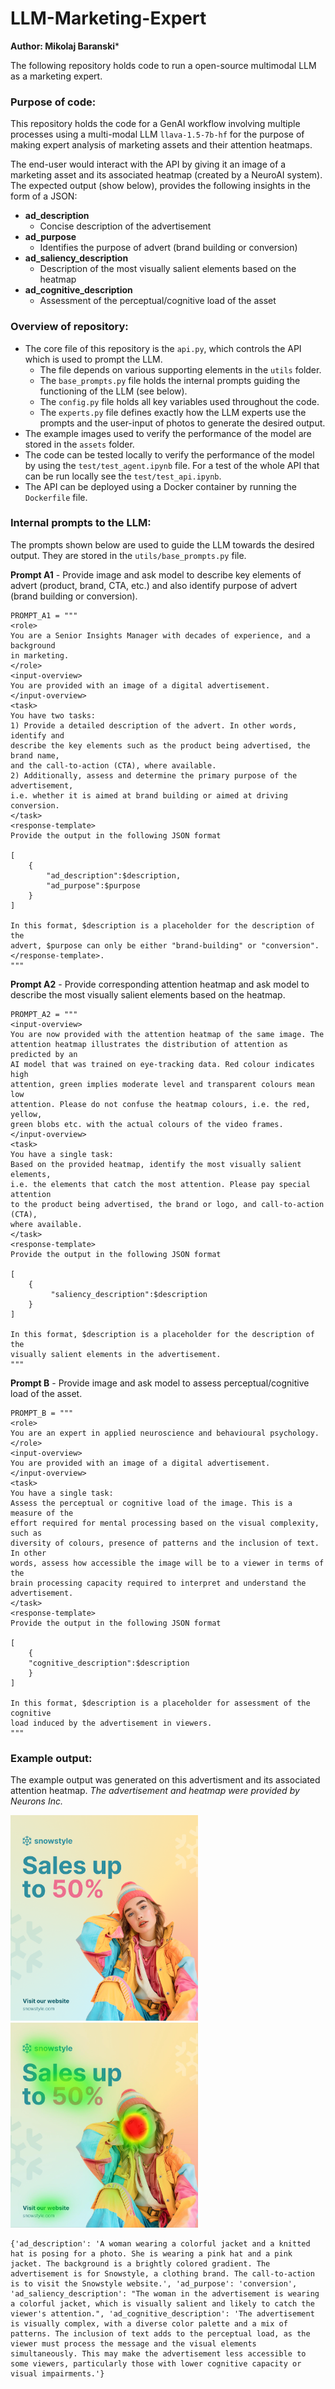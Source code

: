 # LLM-Marketing-Expert
**Author: Mikolaj Baranski***

The following repository holds code to run a open-source multimodal LLM as a marketing expert.

### Purpose of code:

This repository holds the code for a GenAI workflow involving multiple processes using a multi-modal LLM `llava-1.5-7b-hf` for the purpose of making expert analysis of marketing assets and their attention heatmaps.

The end-user would interact with the API by giving it an image of a marketing asset and its associated heatmap (created by a NeuroAI system). The expected output (show below), provides the following insights in the form of a JSON:

- **ad_description**
    - Concise description of the advertisement
- **ad_purpose**
    - Identifies the purpose of advert (brand building or conversion)
- **ad_saliency_description**
    - Description of the most visually salient elements based on the heatmap
- **ad_cognitive_description**
    - Assessment of the perceptual/cognitive load of the asset

### Overview of repository:

- The core file of this repository is the `api.py`, which controls the API which is used to prompt the LLM.
    - The file depends on various supporting elements in the `utils` folder.
    - The `base_prompts.py` file holds the internal prompts guiding the functioning of the LLM (see below).
    - The `config.py` file holds all key variables used throughout the code.
    - The `experts.py` file defines exactly how the LLM experts use the prompts and the user-input of photos to generate the desired output.
- The example images used to verify the performance of the model are stored in the `assets` folder. 
- The code can be tested locally to verify the performance of the model by using the `test/test_agent.ipynb` file. For a test of the whole API that can be run locally see the `test/test_api.ipynb`.
- The API can be deployed using a Docker container by running the `Dockerfile` file. 

### Internal prompts to the LLM:

The prompts shown below are used to guide the LLM towards the desired output. They are stored in the `utils/base_prompts.py` file.

**Prompt A1** - Provide image and ask model to describe key elements of advert (product,
brand, CTA, etc.) and also identify purpose of advert (brand building or conversion).
```
PROMPT_A1 = """
<role>
You are a Senior Insights Manager with decades of experience, and a background
in marketing.
</role>
<input-overview>
You are provided with an image of a digital advertisement.
</input-overview>
<task>
You have two tasks:
1) Provide a detailed description of the advert. In other words, identify and
describe the key elements such as the product being advertised, the brand name,
and the call-to-action (CTA), where available.
2) Additionally, assess and determine the primary purpose of the advertisement,
i.e. whether it is aimed at brand building or aimed at driving conversion.
</task>
<response-template>
Provide the output in the following JSON format

[
    {
        "ad_description":$description,
        "ad_purpose":$purpose
    }
]

In this format, $description is a placeholder for the description of the
advert, $purpose can only be either "brand-building" or "conversion".
</response-template>.
"""
```

**Prompt A2** - Provide corresponding attention heatmap and ask model to describe the
most visually salient elements based on the heatmap.

```
PROMPT_A2 = """
<input-overview>
You are now provided with the attention heatmap of the same image. The
attention heatmap illustrates the distribution of attention as predicted by an
AI model that was trained on eye-tracking data. Red colour indicates high
attention, green implies moderate level and transparent colours mean low
attention. Please do not confuse the heatmap colours, i.e. the red, yellow,
green blobs etc. with the actual colours of the video frames.
</input-overview>
<task>
You have a single task:
Based on the provided heatmap, identify the most visually salient elements,
i.e. the elements that catch the most attention. Please pay special attention
to the product being advertised, the brand or logo, and call-to-action (CTA),
where available.
</task>
<response-template>
Provide the output in the following JSON format

[
    {
         "saliency_description":$description
    }
]

In this format, $description is a placeholder for the description of the
visually salient elements in the advertisement.
"""
```

**Prompt B** - Provide image and ask model to assess perceptual/cognitive load of the
asset.

```
PROMPT_B = """
<role>
You are an expert in applied neuroscience and behavioural psychology.
</role>
<input-overview>
You are provided with an image of a digital advertisement.
</input-overview>
<task>
You have a single task:
Assess the perceptual or cognitive load of the image. This is a measure of the
effort required for mental processing based on the visual complexity, such as
diversity of colours, presence of patterns and the inclusion of text. In other
words, assess how accessible the image will be to a viewer in terms of the
brain processing capacity required to interpret and understand the
advertisement.
</task>
<response-template>
Provide the output in the following JSON format

[
    {
    "cognitive_description":$description
    }
]

In this format, $description is a placeholder for assessment of the cognitive
load induced by the advertisement in viewers.
"""
```

### Example output:

The example output was generated on this advertisment and its associated attention heatmap.
*The advertisement and heatmap were provided by Neurons Inc.*

<img src="assets/image1.png" width="300">
<img src="assets/image1_heatmap.jpeg" width="300">

```
{'ad_description': 'A woman wearing a colorful jacket and a knitted hat is posing for a photo. She is wearing a pink hat and a pink jacket. The background is a brightly colored gradient. The advertisement is for Snowstyle, a clothing brand. The call-to-action is to visit the Snowstyle website.', 'ad_purpose': 'conversion', 'ad_saliency_description': "The woman in the advertisement is wearing a colorful jacket, which is visually salient and likely to catch the viewer's attention.", 'ad_cognitive_description': 'The advertisement is visually complex, with a diverse color palette and a mix of patterns. The inclusion of text adds to the perceptual load, as the viewer must process the message and the visual elements simultaneously. This may make the advertisement less accessible to some viewers, particularly those with lower cognitive capacity or visual impairments.'}
```
